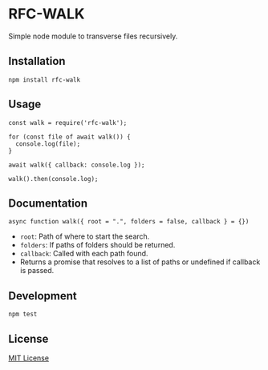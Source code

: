 # RFC-WALK

Simple node module to transverse files recursively.

## Installation

    npm install rfc-walk

## Usage

    const walk = require('rfc-walk');

    for (const file of await walk()) {
      console.log(file);
    }

    await walk({ callback: console.log });

    walk().then(console.log);

## Documentation

    async function walk({ root = ".", folders = false, callback } = {})

* `root`: Path of where to start the search.
* `folders`: If paths of folders should be returned.
* `callback`: Called with each path found.
* Returns a promise that resolves to a list of paths or undefined if callback is passed.

## Development

    npm test

## License

[MIT License](http://www.opensource.org/licenses/mit-license.php)
